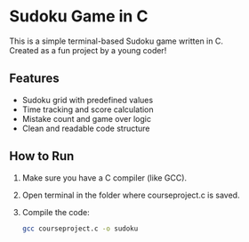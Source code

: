 # Sudoku Game in C

This is a simple terminal-based Sudoku game written in C.  
Created as a fun project by a young coder!

## Features
- Sudoku grid with predefined values
- Time tracking and score calculation
- Mistake count and game over logic
- Clean and readable code structure

## How to Run
1. Make sure you have a C compiler (like GCC).
2. Open terminal in the folder where courseproject.c is saved.
3. Compile the code:

   ```bash
   gcc courseproject.c -o sudoku
